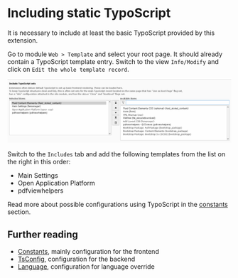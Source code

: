 # Including static TypoScript

It is necessary to include at least the basic TypoScript provided by this extension.

Go to module `Web > Template` and select your root page. It should already contain a TypoScript template entry. Switch
to the view `Info/Modify` and click on `Edit the whole template record`.

![Include TypoScript](../Images/include_typoscript.png)

Switch to the `Includes` tab and add the following templates from the list on the right in this order:

* Main Settings
* Open Application Platform
* pdfviewhelpers

Read more about possible configurations using TypoScript in the [constants](../Configuration/constants.md) section.

## Further reading

*  [Constants](../Configuration/constants.md), mainly configuration for the frontend
*  [TsConfig](../Configuration/tsconfig.md), configuration for the backend
*  [Language](../Configuration/overwriting-xlf-items.md), configuration for language override
